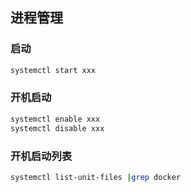 ## 进程管理

### 启动

```bash
systemctl start xxx
```

### 开机启动
```bash
systemctl enable xxx
systemctl disable xxx
```
### 开机启动列表
```bash
systemctl list-unit-files |grep docker
```
